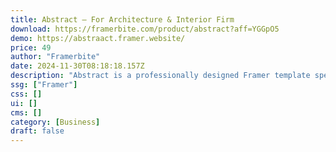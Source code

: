 ```yaml
---
title: Abstract — For Architecture & Interior Firm
download: https://framerbite.com/product/abstract?aff=YGGpO5
demo: https://abstraact.framer.website/
price: 49
author: "Framerbite"
date: 2024-11-30T08:18:18.157Z
description: "Abstract is a professionally designed Framer template specifically created for businesses in the interior design and architecture, renovation, and building industries. It offers a range of features and customization options to cater to architecture companies."
ssg: ["Framer"]
css: []
ui: []
cms: []
category: [Business]
draft: false
---
```

